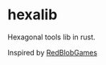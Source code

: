 <!-- cargo-sync-readme start -->

# hexalib

Hexagonal tools lib in rust.

Inspired by [RedBlobGames](https://www.redblobgames.com/grids/hexagons/implementation.html)

<!-- cargo-sync-readme end -->